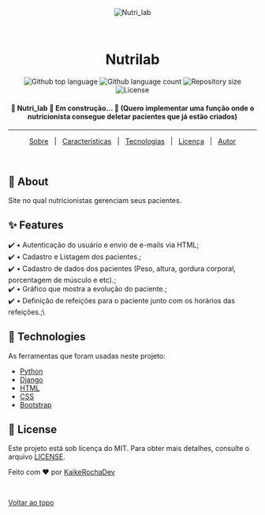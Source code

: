 <div align="center" id="top"> 
  <img src="./.github/app.gif" alt="Nutri_lab" />

  &#xa0;

  <!-- <a href="https://nutri_lab.netlify.app">Demo</a> -->
</div>

<h1 align="center">Nutrilab</h1>

<p align="center">
  <img alt="Github top language" src="https://img.shields.io/github/languages/top/KaikeRochaDev/nutri_lab?color=56BEB8">

  <img alt="Github language count" src="https://img.shields.io/github/languages/count/KaikeRochaDev/nutri_lab?color=56BEB8">

  <img alt="Repository size" src="https://img.shields.io/github/repo-size/KaikeRochaDev/nutri_lab?color=56BEB8">

  <img alt="License" src="https://img.shields.io/github/license/KaikeRochaDev/nutri_lab?color=56BEB8">

  <!-- <img alt="Github issues" src="https://img.shields.io/github/issues/{{YOUR_GITHUB_USERNAME}}/nutri_lab?color=56BEB8" /> -->

  <!-- <img alt="Github forks" src="https://img.shields.io/github/forks/{{YOUR_GITHUB_USERNAME}}/nutri_lab?color=56BEB8" /> -->

  <!-- <img alt="Github stars" src="https://img.shields.io/github/stars/{{YOUR_GITHUB_USERNAME}}/nutri_lab?color=56BEB8" /> -->
</p>

<!-- Status -->

<h4 align="center"> 
	🚧 Nutri_lab 🚀 Em construção... 🚧
  (<strong>Quero implementar uma função onde o nutricionista consegue deletar pacientes que já estão criados</strong>)
</h4> 

<hr>

<p align="center">
  <a href="#dart-about">Sobre</a> &#xa0; | &#xa0; 
  <a href="#sparkles-features">Características</a> &#xa0; | &#xa0;
  <a href="#rocket-technologies">Tecnologias</a> &#xa0; | &#xa0;
  <a href="#memo-license">Licença</a> &#xa0; | &#xa0;
  <a href="https://github.com/KaikeRochaDev" target="_blank">Autor</a>
</p>

<br>

## :dart: About ##

Site no qual nutricionistas gerenciam seus pacientes. 

## :sparkles: Features ##

:heavy_check_mark: • Autenticação do usuário e envio de e-mails via HTML;\
:heavy_check_mark: • Cadastro e Listagem dos pacientes.;\
:heavy_check_mark: • Cadastro de dados dos pacientes (Peso, altura, gordura corporal, porcentagem de músculo e etc).;\
:heavy_check_mark: • Gráfico que mostra a evolução do paciente.;\
:heavy_check_mark: • Definição de refeições para o paciente junto com os horários das refeições.;\

## :rocket: Technologies ##

As ferramentas que foram usadas neste projeto:

- [Python](https://www.python.org/)
- [Django](https://www.djangoproject.com/)
- [HTML](https://developer.mozilla.org/pt-BR/docs/Web/HTML)
- [CSS](https://developer.mozilla.org/pt-BR/docs/Web/CSS)
- [Bootstrap](https://getbootstrap.com/)

## :memo: License ##

Este projeto está sob licença do MIT. Para obter mais detalhes, consulte o arquivo [LICENSE](LICENSE.md).


Feito com :heart: por <a href="https://github.com/KaikeRochaDev" target="_blank">KaikeRochaDev</a>

&#xa0;

<a href="#top">Voltar ao topo</a>
